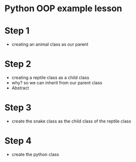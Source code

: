 # Python OOP example lesson 

# Step 1 
- creating an animal class as our parent

# Step 2 
- creating a reptile class as a child class
- why? so we can inherit from our parent class
- Abstract

# Step 3
- create the snake class as the child class of the reptile class

# Step 4
- create the python class